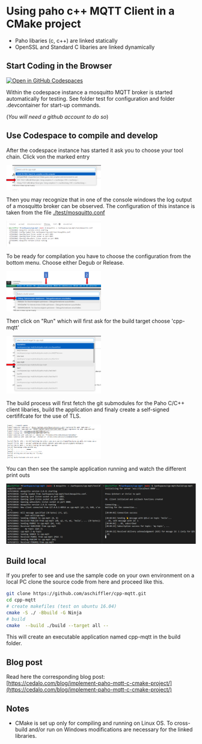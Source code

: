 # Using paho c++ MQTT Client in a CMake project
* Paho libaries (c, c++) are linked statically
* OpenSSL and Standard C libaries are linked dynamically

## Start Coding in the Browser

[![Open in GitHub Codespaces](https://github.com/codespaces/badge.svg)](https://github.com/codespaces/new?hide_repo_select=true&ref=master&repo=593240255&machine=basicLinux32gb&devcontainer_path=.devcontainer%2Fdevcontainer.json&location=WestEurope)

Within the codespace instance a mosquitto MQTT broker is started automatically for testing. See folder test for configuration and folder .devcontainer for start-up commands.

(_You will need a github account to do so_)

## Use Codespace to compile and develop
After the codespace instance has started it ask you to choose your tool chain. Click von the marked entry

<img src=https://github.com/aschiffler/cpp-mqtt/raw/main/doc/img01.png width=50%>

Then you may recognize that in one of the console windows the log output of a mosquitto broker can be observed. The configuration of this instance is taken from the file [./test/mosquitto.conf](https://github.com/aschiffler/cpp-mqtt/blob/3bd354dac157c1e4dabcb64a730dda1329b4c63f/test/mosquitto.conf#L1)

<img src=https://github.com/aschiffler/cpp-mqtt/raw/main/doc/img02.png width=50%>

To be ready for compilation you have to choose the configuration from the bottom menu. Choose either Degub or Release.

<img src=https://github.com/aschiffler/cpp-mqtt/raw/main/doc/img03.png width=50%>

<img src=https://github.com/aschiffler/cpp-mqtt/raw/main/doc/img04.png width=50%>

Then click on "Run" which will first ask for the build target choose 'cpp-mqtt'

<img src=https://github.com/aschiffler/cpp-mqtt/raw/main/doc/img05.png width=50%>

The build process will first fetch the git submodules for the Paho C/C++ client libaries, build the application and finaly create a self-signed certififcate for the use of TLS.

<img src=https://github.com/aschiffler/cpp-mqtt/raw/main/doc/img06.png width=50%>

<img src=https://github.com/aschiffler/cpp-mqtt/raw/main/doc/img07.png width=50%>

You can then see the sample application running and watch the different print outs

<img src=https://github.com/aschiffler/cpp-mqtt/raw/main/doc/img08.png width=100%>

## Build local
If you prefer to see and use the sample code on your own environment on a local PC clone the source code from here and proceed like this.

```bash
git clone https://github.com/aschiffler/cpp-mqtt.git
cd cpp-mqtt
# create makefiles (test on ubuntu 16.04)
cmake -S ./ -Bbuild -G Ninja
# build
cmake  --build ./build --target all --
```
This will create an executable application named cpp-mqtt in the build folder.

## Blog post
Read here the corresponding blog post:
[https://cedalo.com/blog/implement-paho-mqtt-c-cmake-project/](https://cedalo.com/blog/implement-paho-mqtt-c-cmake-project/)

## Notes
* CMake is set up only for compiling and running on Linux OS. To cross-build and/or run on Windows modifications are necessary for the linked libraries.
